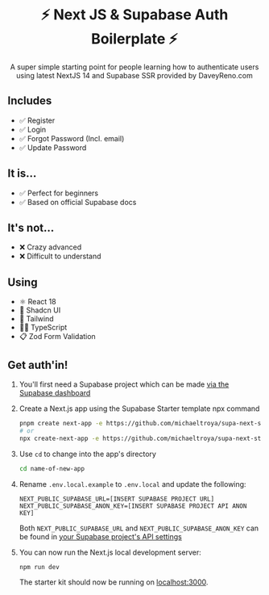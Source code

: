 <h1 align="center">⚡ Next JS & Supabase Auth Boilerplate ⚡</h1>
<p align="center">A super simple starting point for people learning how to authenticate users using latest NextJS 14 and Supabase SSR provided by DaveyReno.com</p>

## Includes

- ✅ Register
- ✅ Login
- ✅ Forgot Password (Incl. email)
- ✅ Update Password

## It is...

- ✅ Perfect for beginners
- ✅ Based on official Supabase docs

## It's not...

- ❌ Crazy advanced
- ❌ Difficult to understand

## Using

- ⚛️ React 18
- 📐 Shadcn UI
- 🎨 Tailwind
- 👷🏼 TypeScript
- 📋 Zod Form Validation

## Get auth'in!

1. You'll first need a Supabase project which can be made [via the Supabase dashboard](https://database.new)

2. Create a Next.js app using the Supabase Starter template npx command

   ```bash
   pnpm create next-app -e https://github.com/michaeltroya/supa-next-starter
   # or
   npx create-next-app -e https://github.com/michaeltroya/supa-next-starter
   ```

3. Use `cd` to change into the app's directory

   ```bash
   cd name-of-new-app
   ```

4. Rename `.env.local.example` to `.env.local` and update the following:

   ```
   NEXT_PUBLIC_SUPABASE_URL=[INSERT SUPABASE PROJECT URL]
   NEXT_PUBLIC_SUPABASE_ANON_KEY=[INSERT SUPABASE PROJECT API ANON KEY]
   ```

   Both `NEXT_PUBLIC_SUPABASE_URL` and `NEXT_PUBLIC_SUPABASE_ANON_KEY` can be found in [your Supabase project's API settings](https://app.supabase.com/project/_/settings/api)

5. You can now run the Next.js local development server:

   ```bash
   npm run dev
   ```

   The starter kit should now be running on [localhost:3000](http://localhost:3000/).
